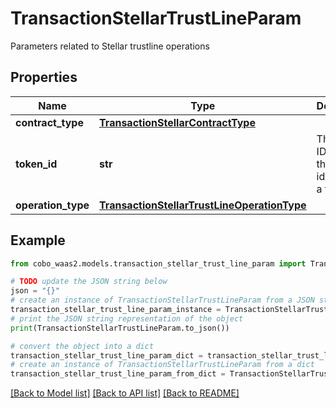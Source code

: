 # TransactionStellarTrustLineParam

Parameters related to Stellar trustline operations

## Properties

Name | Type | Description | Notes
------------ | ------------- | ------------- | -------------
**contract_type** | [**TransactionStellarContractType**](TransactionStellarContractType.md) |  | 
**token_id** | **str** | The token ID, which is the unique identifier of a token. | 
**operation_type** | [**TransactionStellarTrustLineOperationType**](TransactionStellarTrustLineOperationType.md) |  | 

## Example

```python
from cobo_waas2.models.transaction_stellar_trust_line_param import TransactionStellarTrustLineParam

# TODO update the JSON string below
json = "{}"
# create an instance of TransactionStellarTrustLineParam from a JSON string
transaction_stellar_trust_line_param_instance = TransactionStellarTrustLineParam.from_json(json)
# print the JSON string representation of the object
print(TransactionStellarTrustLineParam.to_json())

# convert the object into a dict
transaction_stellar_trust_line_param_dict = transaction_stellar_trust_line_param_instance.to_dict()
# create an instance of TransactionStellarTrustLineParam from a dict
transaction_stellar_trust_line_param_from_dict = TransactionStellarTrustLineParam.from_dict(transaction_stellar_trust_line_param_dict)
```
[[Back to Model list]](../README.md#documentation-for-models) [[Back to API list]](../README.md#documentation-for-api-endpoints) [[Back to README]](../README.md)



